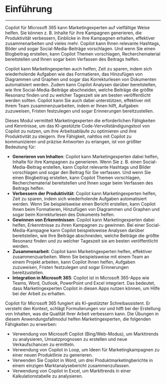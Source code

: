 
# Einführung
---
Copilot für Microsoft 365 kann Marketingexperten auf vielfältige Weise helfen. Sie können z. B. Inhalte für ihre Kampagnen generieren, die Produktivität verbessern, Einblicke in ihre Kampagnen erhalten, effektiver zusammenarbeiten und vieles mehr. Copilot kann Ihnen relevante Hashtags, Bilder und sogar Social-Media-Beiträge vorschlagen. Und wenn Sie einen Blogbeitrag erstellen, kann Copilot Themen vorschlagen, Recherchematerial bereitstellen und Ihnen sogar beim Verfassen des Beitrags helfen.

Copilot kann Marketingexperten auch helfen, Zeit zu sparen, indem sich wiederholende Aufgaben wie das Formatieren, das Hinzufügen von Diagrammen und Graphen und sogar das Korrekturlesen von Dokumenten automatisiert werden. Zudem kann Copilot Analysen darüber bereitstellen, wie Ihre Social-Media-Beiträge abschneiden, welche Beiträge die größte Resonanz finden und zu welcher Tageszeit sie am besten veröffentlicht werden sollten. Copilot kann Sie auch dabei unterstützen, effektiver mit Ihrem Team zusammenzuarbeiten, indem er Ihnen hilft, Aufgaben zuzuweisen, Fristen festzulegen und sogar Erinnerungen bereitzustellen.

Dieses Modul vermittelt Marketingexperten die erforderlichen Fähigkeiten und Kenntnisse, um das KI-gestützte Code-Vervollständigungstool von Copilot zu nutzen, um ihre Arbeitsabläufe zu optimieren und ihre Produktivität zu steigern. Ihre Fähigkeit, nahtlos mit Copilot zu kommunizieren und präzise Antworten zu erlangen, ist von größter Bedeutung für:

 -  **Generieren von Inhalten**: Copilot kann Marketingexperten dabei helfen, Inhalte für ihre Kampagnen zu generieren. Wenn Sie z. B. einen Social-Media-Beitrag erstellen, kann Copilot relevante Hashtags und Bilder vorschlagen und sogar den Beitrag für Sie verfassen. Und wenn Sie einen Blogbeitrag erstellen, kann Copilot Themen vorschlagen, Recherchematerial bereitstellen und Ihnen sogar beim Verfassen des Beitrags helfen.
 -  **Verbessern der Produktivität**: Copilot kann Marketingexperten helfen, Zeit zu sparen, indem sich wiederholende Aufgaben automatisiert werden. Wenn Sie beispielsweise einen Bericht erstellen, kann Copilot Ihnen beim Formatieren, Hinzufügen von Diagrammen und Graphen und sogar beim Korrekturlesen des Dokuments helfen.
 -  **Gewinnen von Erkenntnissen**: Copilot kann Marketingexperten dabei helfen, Erkenntnisse zu ihren Kampagnen zu gewinnen. Bei einer Social-Media-Kampagne kann Copilot beispielsweise Analysen darüber bereitstellen, wie Ihre Beiträge abschneiden, welche Beiträge die größte Resonanz finden und zu welcher Tageszeit sie am besten veröffentlicht werden.
 -  **Zusammenarbeit**: Copilot kann Marketingexperten helfen, effektiver zusammenzuarbeiten. Wenn Sie beispielsweise mit einem Team an einem Projekt arbeiten, kann Copilot Ihnen helfen, Aufgaben zuzuweisen, Fristen festzulegen und sogar Erinnerungen bereitzustellen.
 -  **Integration in Microsoft 365**: Copilot ist in Microsoft 365-Apps wie Teams, Word, Outlook, PowerPoint und Excel integriert. Das bedeutet, dass Marketingexperten Copilot in diesen Apps nutzen können, um Hilfe bei der Arbeit zu erhalten.

Copilot für Microsoft 365 fungiert als KI-gestützter Schreibassistent. Er versteht den Kontext, schlägt Formulierungen vor und hilft bei der Erstellung von Inhalten, was die Qualität Ihrer Arbeit verbessern kann. Die Übungen in diesem Anwendungsfallmodul helfen Marketingexperten, die folgenden Fähigkeiten zu erwerben:

 -  Verwendung von Microsoft Copilot (Bing/Web-Modus), um Markttrends zu analysieren, Umsatzprognosen zu erstellen und neue Verkaufschancen zu ermitteln.
 -  Verwendung von Copilot in Loop, um Ideen für Marketingkampagnen zu einer neuen Produktlinie zu generieren.
 -  Verwenden Sie Copilot in Word, um drei Produktmarketingberichte in einem einzigen Marktanalysebericht zusammenzufassen.
 -  Verwendung von Copilot in Excel, um Markttrends in einer Kalkulationstabelle zu analysieren.
